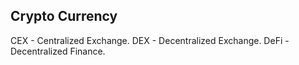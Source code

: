 Crypto Currency
-

CEX - Centralized Exchange.
DEX - Decentralized Exchange.
DeFi - Decentralized Finance.
